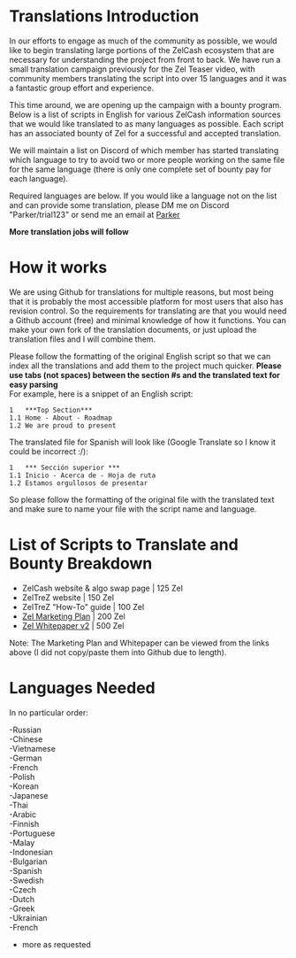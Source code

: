 # Translations Introduction
In our efforts to engage as much of the community as possible, we would like to begin translating large portions of the ZelCash ecosystem that are necessary for understanding the project from front to back. We have run a small translation campaign previously for the Zel Teaser video, with community members translating the script into over 15 languages and it was a fantastic group effort and experience. 

This time around, we are opening up the campaign with a bounty program. Below is a list of scripts in English for various ZelCash information sources that we would like translated to as many languages as possible. Each script has an associated bounty of Zel for a successful and accepted translation.

We will maintain a list on Discord of which member has started translating which language to try to avoid two or more people working on the same file for the same language (there is only one complete set of bounty pay for each language).

Required languages are below. If you would like a language not on the list and can provide some translation, please DM me on Discord "Parker/trial123" or send me an email at [Parker](mailto:parker.honeyman@zel.cash)  

**More translation jobs will follow**

# How it works
We are using Github for translations for multiple reasons, but most being that it is probably the most accessible platform for most users that also has revision control. So the requirements for translating are that you would need a Github account (free) and minimal knowledge of how it functions. You can make your own fork of the translation documents, or just upload the translation files and I will combine them.

Please follow the formatting of the original English script so that we can index all the translations and add them to the project much quicker. **Please use tabs (not spaces) between the section #s and the translated text for easy parsing**  
For example, here is a snippet of an English script:
```
1	***Top Section***
1.1	Home - About - Roadmap
1.2	We are proud to present
```

The translated file for Spanish will look like (Google Translate so I know it could be incorrect :/):
```
1	*** Sección superior ***
1.1	Inicio - Acerca de - Hoja de ruta
1.2	Estamos orgullosos de presentar
```

So please follow the formatting of the original file with the translated text and make sure to name your file with the script name and language.

# List of Scripts to Translate and Bounty Breakdown
- ZelCash website & algo swap page	|	125 Zel
- ZelTreZ website	|	150 Zel
- ZelTreZ "How-To" guide	|	100 Zel
- [Zel Marketing Plan](https://zel.cash/pdf/Marketing_overview_rev1_English.pdf)	|	200 Zel
- [Zel Whitepaper v2](https://zel.cash/pdf/zelcash_whitepaper_v2_English.pdf)	|	500 Zel

Note: The Marketing Plan and Whitepaper can be viewed from the links above (I did not copy/paste them into Github due to length).

# Languages Needed
In no particular order:

-Russian  
-Chinese  
-Vietnamese  
-German  
-French  
-Polish  
-Korean  
-Japanese  
-Thai  
-Arabic  
-Finnish  
-Portuguese  
-Malay  
-Indonesian  
-Bulgarian  
-Spanish  
-Swedish  
-Czech  
-Dutch  
-Greek  
-Ukrainian  
-French  

+ more as requested

